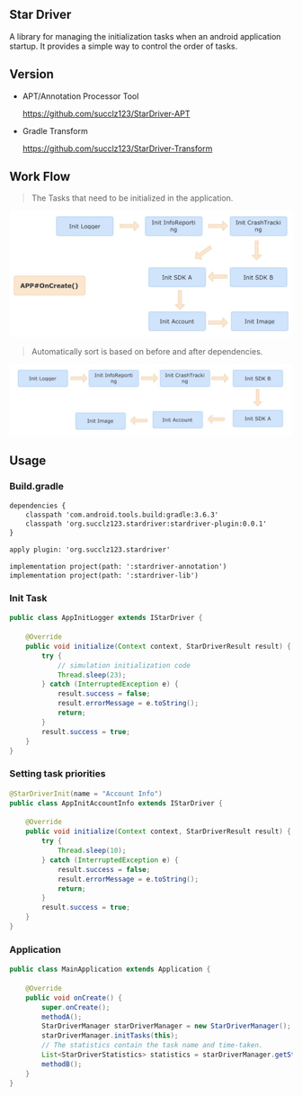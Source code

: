 ## Star Driver

A library for managing the initialization tasks when an android application startup. It provides a simple way to control the order of tasks.

## Version

- APT/Annotation Processor Tool

    https://github.com/succlz123/StarDriver-APT

- Gradle Transform

    https://github.com/succlz123/StarDriver-Transform

## Work Flow

> The Tasks that need to be initialized in the application.

![1](images/1.jpg)

> Automatically sort is based on before and after dependencies.

![2](images/2.jpg)

## Usage

### Build.gradle

~~~
dependencies {
    classpath 'com.android.tools.build:gradle:3.6.3'
    classpath 'org.succlz123.stardriver:stardriver-plugin:0.0.1'
}
~~~

~~~
apply plugin: 'org.succlz123.stardriver'
~~~

~~~
implementation project(path: ':stardriver-annotation')
implementation project(path: ':stardriver-lib')
~~~

### Init Task

~~~java
public class AppInitLogger extends IStarDriver {

    @Override
    public void initialize(Context context, StarDriverResult result) {
        try {
          	// simulation initialization code
            Thread.sleep(23);
        } catch (InterruptedException e) {
            result.success = false;
            result.errorMessage = e.toString();
            return;
        }
        result.success = true;
    }
}
~~~

### Setting task priorities

~~~java
@StarDriverInit(name = "Account Info")
public class AppInitAccountInfo extends IStarDriver {

    @Override
    public void initialize(Context context, StarDriverResult result) {
        try {
            Thread.sleep(10);
        } catch (InterruptedException e) {
            result.success = false;
            result.errorMessage = e.toString();
            return;
        }
        result.success = true;
    }
}
~~~

### Application

~~~java
public class MainApplication extends Application {

    @Override
    public void onCreate() {
        super.onCreate();
        methodA();
        StarDriverManager starDriverManager = new StarDriverManager();
        starDriverManager.initTasks(this);
        // The statistics contain the task name and time-taken.
        List<StarDriverStatistics> statistics = starDriverManager.getStatistics();
        methodB();
    }
}
~~~
